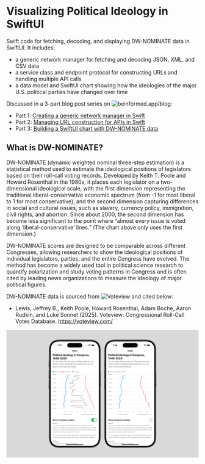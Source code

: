# Visualizing Political Ideology in SwiftUI
Swift code for fetching, decoding, and displaying DW-NOMINATE data in SwiftUI. It includes:
- a generic network manager for fetching and decoding JSON, XML, and CSV data
- a service class and endpoint protocol for constructing URLs and handling multiple API calls
- a data model and SwiftUI chart showing how the ideologies of the major U.S. political parties have changed over time

Discussed in a 3-part blog post series on ![beinformed.app/blog](beinformed.app/blog):
- Part 1: [Creating a generic network manager in Swift](beinformed.app/blog/swift-network-api-calls)
- Part 2: [Managing URL construction for APIs in Swift](beinformed.app/blog/url-construction-network-api-swift)
- Part 3: [Building a SwiftUI chart with DW-NOMINATE data](beinformed.app/blog/congress-political-ideology-swiftui-chart-ios)

## What is DW-NOMINATE?
DW-NOMINATE (dynamic weighted nominal three-step estimation) is a statistical method used to estimate the ideological positions of legislators based on their roll-call voting records. Developed by Keith T. Poole and Howard Rosenthal in the 1980s, it places each legislator on a two-dimensional ideological scale, with the first dimension representing the traditional liberal-conservative economic spectrum (from -1 for most liberal to 1 for most conservative), and the second dimension capturing differences in social and cultural issues, such as slavery, currency policy, immigration, civil rights, and abortion. Since about 2000, the second dimension has become less significant to the point where “almost every issue is voted along ‘liberal-conservative’ lines.” (The chart above only uses the first dimension.)

DW-NOMINATE scores are designed to be comparable across different Congresses, allowing researchers to show the ideological positions of individual legislators, parties, and the entire Congress have evolved. The method has become a widely used tool in political science research to quantify polarization and study voting patterns in Congress and is often cited by leading news organizations to measure the ideology of major political figures.

DW-NOMINATE data is sourced from ![Voteview](https://voteview.com/) and cited below:
-  Lewis, Jeffrey B., Keith Poole, Howard Rosenthal, Adam Boche, Aaron Rudkin, and Luke Sonnet (2025). Voteview: Congressional Roll-Call Votes Database. https://voteview.com/ 

![DW-NOMINATE chart in SwiftUI](https://github.com/alexl9412/Visualizing-Political-Ideology-in-SwiftUI/blob/101a732cd1103277874cf55f709c1c999c939525/DW-NOMINATE%20SwiftUI%20Chart.png)
